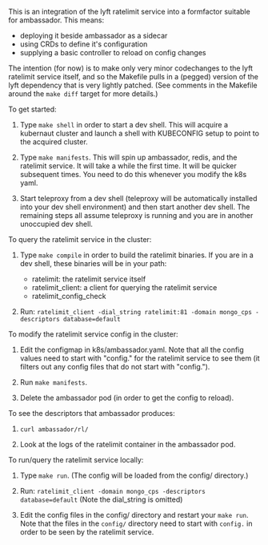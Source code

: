 This is an integration of the lyft ratelimit service into a formfactor
suitable for ambassador. This means:

 - deploying it beside ambassador as a sidecar
 - using CRDs to define it's configuration
 - supplying a basic controller to reload on config changes

The intention (for now) is to make only very minor codechanges to the
lyft ratelimit service itself, and so the Makefile pulls in a (pegged)
version of the lyft dependency that is very lightly patched. (See
comments in the Makefile around the `make diff` target for more
details.)

To get started:

1. Type `make shell` in order to start a dev shell. This will acquire
   a kubernaut cluster and launch a shell with KUBECONFIG setup to point
   to the acquired cluster.

2. Type `make manifests`. This will spin up ambassador, redis, and the
   ratelimit service. It will take a while the first time. It will be
   quicker subsequent times. You need to do this whenever you modify
   the k8s yaml.

3. Start teleproxy from a dev shell (teleproxy will be automatically
   installed into your dev shell environment) and then start another
   dev shell. The remaining steps all assume teleproxy is running and
   you are in another unoccupied dev shell.

To query the ratelimit service in the cluster:

1. Type `make compile` in order to build the ratelimit binaries. If
   you are in a dev shell, these binaries will be in your path:

   - ratelimit: the ratelimit service itself
   - ratelimit_client: a client for querying the ratelimit service
   - ratelimit_config_check

2. Run: `ratelimit_client -dial_string ratelimit:81 -domain mongo_cps -descriptors database=default`

To modify the ratelimit service config in the cluster:

1. Edit the configmap in k8s/ambassador.yaml. Note that all the config
   values need to start with "config." for the ratelimit service to
   see them (it filters out any config files that do not start with
   "config.").

2. Run `make manifests`.

3. Delete the ambassador pod (in order to get the config to reload).

To see the descriptors that ambassador produces:

1. `curl ambassador/rl/`

2. Look at the logs of the ratelimit container in the ambassador pod.

To run/query the ratelimit service locally:

1. Type `make run`. (The config will be loaded from the config/ directory.)

2. Run: `ratelimit_client -domain mongo_cps -descriptors database=default` (Note the dial_string is omitted)

3. Edit the config files in the config/ directory and restart your
   `make run`. Note that the files in the `config/` directory need to
   start with `config.` in order to be seen by the ratelimit service.
